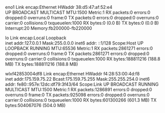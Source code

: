 eno1      Link encap:Ethernet  HWaddr 38:d5:47:af:52:e4  
          UP BROADCAST MULTICAST  MTU:1500  Metric:1
          RX packets:0 errors:0 dropped:0 overruns:0 frame:0
          TX packets:0 errors:0 dropped:0 overruns:0 carrier:0
          collisions:0 txqueuelen:1000 
          RX bytes:0 (0.0 B)  TX bytes:0 (0.0 B)
          Interrupt:20 Memory:fb200000-fb220000 

lo        Link encap:Local Loopback  
          inet addr:127.0.0.1  Mask:255.0.0.0
          inet6 addr: ::1/128 Scope:Host
          UP LOOPBACK RUNNING  MTU:65536  Metric:1
          RX packets:2861271 errors:0 dropped:0 overruns:0 frame:0
          TX packets:2861271 errors:0 dropped:0 overruns:0 carrier:0
          collisions:0 txqueuelen:1000 
          RX bytes:188811216 (188.8 MB)  TX bytes:188811216 (188.8 MB)

wlxf42853004df8 Link encap:Ethernet  HWaddr f4:28:53:00:4d:f8  
          inet addr:175.159.75.22  Bcast:175.159.75.255  Mask:255.255.254.0
          inet6 addr: fe80::957e:12dc:df79:3f43/64 Scope:Link
          UP BROADCAST RUNNING MULTICAST  MTU:1500  Metric:1
          RX packets:1286891 errors:0 dropped:0 overruns:0 frame:0
          TX packets:925098 errors:0 dropped:0 overruns:0 carrier:0
          collisions:0 txqueuelen:1000 
          RX bytes:601300266 (601.3 MB)  TX bytes:504067076 (504.0 MB)

